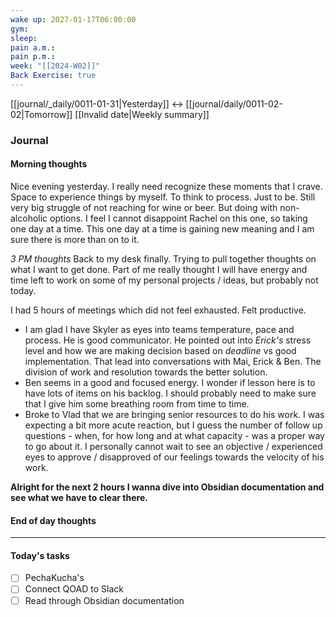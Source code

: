 ```yaml
---
wake up: 2027-01-17T06:00:00
gym: 
sleep: 
pain a.m.: 
pain p.m.: 
week: "[[2024-W02]]"
Back Exercise: true
---
```

[[journal/_daily/0011-01-31|Yesterday]] <-> [[journal/daily/0011-02-02|Tomorrow]]
[[Invalid date|Weekly summary]]
### Journal
#### Morning thoughts
Nice evening yesterday. I really need recognize these moments that I crave. Space to experience things by myself. To think to process. Just to be. 
Still very big struggle of not reaching for wine or beer. But doing with non-alcoholic options. I feel I cannot disappoint Rachel on this one, so taking one day at a time. 
This one day at a time is gaining new meaning and I am sure there is more than on to it. 

*3 PM thoughts*
Back to my desk finally. Trying to pull together thoughts on what I want to get done. Part of me really thought I will have energy and time left to work on some of my personal projects / ideas, but probably not today. 

I had 5 hours of meetings which did not feel exhausted. Felt productive. 
- I am glad I have Skyler as eyes into teams temperature, pace and process. He is good communicator. He pointed out into *Erick's* stress level and how we are making decision based on *deadline* vs good implementation. That lead into conversations with Mai, Erick & Ben. The division of work and resolution towards the better solution. 
- Ben seems in a good and focused energy. I wonder if lesson here is to have lots of items on his backlog. I should probably need to make sure that I give him some breathing room from time to time. 
- Broke to Vlad that we are bringing senior resources to do his work. I was expecting a bit more acute reaction, but I guess the number of follow up questions - when, for how long and at what capacity - was a proper way to go about it. I personally cannot wait to see an objective / experienced eyes to approve / disapproved of our feelings towards the velocity of his work.

**Alright for the next 2 hours I wanna dive into Obsidian documentation and see what we have to clear there.**

#### End of day thoughts


-----
#### Today's tasks
- [ ] PechaKucha's
- [ ] Connect QOAD to Slack
- [ ] Read through Obsidian documentation